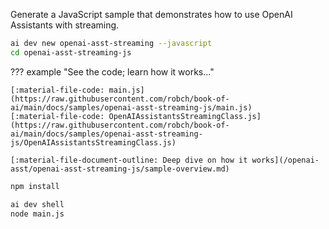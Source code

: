 Generate a JavaScript sample that demonstrates how to use OpenAI Assistants with streaming.

``` bash
ai dev new openai-asst-streaming --javascript
cd openai-asst-streaming-js
```

??? example "See the code; learn how it works..."

    [:material-file-code: main.js](https://raw.githubusercontent.com/robch/book-of-ai/main/docs/samples/openai-asst-streaming-js/main.js)  
    [:material-file-code: OpenAIAssistantsStreamingClass.js](https://raw.githubusercontent.com/robch/book-of-ai/main/docs/samples/openai-asst-streaming-js/OpenAIAssistantsStreamingClass.js)  

    [:material-file-document-outline: Deep dive on how it works](/openai-asst/openai-asst-streaming-js/sample-overview.md)  

``` bash title="Install dependencies"
npm install
```

``` bash title="Run the sample"
ai dev shell
node main.js
```